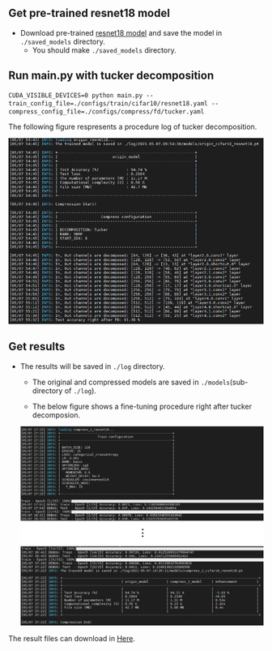 
## Get pre-trained resnet18 model

- Download pre-trained [resnet18 model](https://drive.google.com/file/d/1tDy73OOWlO1B0tZJEbq5NkjZLVlfVt6x/view) and save the model in `./saved_models` directory.
   - You should make `./saved_models` directory.

## Run main.py with tucker decomposition

   ```shell
   CUDA_VISIBLE_DEVICES=0 python main.py --train_config_file=./configs/train/cifar10/resnet18.yaml --compress_config_file=./configs/compress/fd/tucker.yaml
   ```

The following figure respresents a procedure log of tucker decomposition.

<p align="center">
<img src="imgs/1.PNG" width="700" />
</p>

## Get results 

- The results will be saved in `./log` directory.
   - The original and compressed models are saved in `./models`(sub-directory of `./log`).

   - The below figure shows a fine-tuning procedure right after tucker decomposion.
   
   <p align="center">
   <img src="imgs/2.png" width="700" />
   </p>

The result files can download in [Here](https://drive.google.com/file/d/1M2azkTqapPaciVZwIhischEg9hJXd66g/view?usp=sharing).
